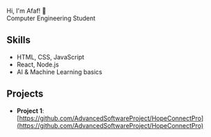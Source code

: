 

Hi, I'm Afaf! 👋  
Computer Engineering Student

## Skills
- HTML, CSS, JavaScript
- React, Node.js
- AI & Machine Learning basics

## Projects
- **Project 1**:  [https://github.com/AdvancedSoftwareProject/HopeConnectPro](https://github.com/AdvancedSoftwareProject/HopeConnectPro)
